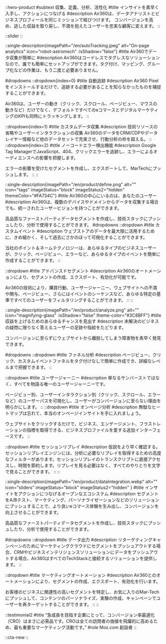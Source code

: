 ::hero-product
#subtext
収集、定義、分析、活性化
#title
インサイトを素早く入手し、アクションにつなげる
#description
Air360は、データアナリストとビジネスプロフィールを同じミッションで結びつけます。
コンバージョンを高め、逃した収益を取り戻し、不満を抱えたユーザーを忠実な顧客に変えます。
::

::slider
::

::single-description{imagePath="/en/autoTracking.jpeg" alt="On-page analytics" icon="robot-astromech" :isShadow="false"}
#title
Air360でデータ収集が簡単に
#description
Air360はコードレスでタグレスなソリューションなので、誰でも簡単にセットアップができます。タグ付け、マッピング、グループ化などの作業は、もう二度と必要ありません。

#dropdowns
::dropdown{index=0}
#title
自動追跡
#description
Air360 Pixelをインストールするだけで、追跡する必要があることを知らなかったものを捕捉することができます。

Air360は、ユーザーの動き（クリック、スクロール、ページビュー、マウスの動きなど）だけでなく、デフォルトですべてのeコマースとデジタルマーケティングのKPIも同時にトラッキングします。
::

::dropdown{index=1}
#title
カスタムデータ収集
#description
技術リソースの省略やユーザーインタラクションの収集 Air360のデータをCRM/CDPやデータレイヤー情報など他のデータセットで充実させ、行動分析の枠を超える。
::
::dropdown{index=2}
#title
ノーコードエラー検出機能
#description
Google Tag ManagerでJavaScript、404、クリックエラーを追跡し、エラーによるオーディエンスへの影響を把握します。

エラーの影響を受けたセグメントを作成し、エクスポートして、MarTechにプッシュします。
::
::

::single-description{imagePath="/en/product/define.png" alt="" icon="tags" imageStatus="block" imageStatus2="hidden" themeColor="#FA734C"}
#title
Air360の中心にいるのは、あなたのユーザー
#description
Air360は、複数のデバイスやドメインからデータを収集する場合でも、統一されたユーザービジョンを持つことができます。 

高品質なファーストパーティデータセグメントを作成し、技術スタックにプッシュしたり、分析で使用することができます。
#dropdowns
::dropdown
#title
カスタムイベント
#description
ウェブストアのデータを最大限に活用するために、きめ細かく、そして過去にさかのぼって可視化することができます。

当社のポイント＆ネームテクノロジーは、あらゆるタイプのビジネスユーザーが、クリック、ページビュー、エラーなど、あらゆるタイプのイベントを簡単に作成することができます。
::

::dropdown
#title
アドバンスドセグメント
#description
Air360のオートメーションにより、セグメントの作成、エクスポート、有効化が可能です。

Air360の技術により、購買行動、ユーザージャーニー、ウェブサイトへの不満や関与、ページビュー、さらにはイベントのシーケンスなど、あらゆる特定の基準ですべてのユーザーをフィルタリングすることができます。
::
::

::single-description{imagePath="/en/product/analyze.png" alt="" icon="magnifying-glass" :isShadow="false" theme-color="#3C8BFF"}
#title
収益を上げるためのあらゆるチャンスを見出す
#description
未解決のビジネスの疑問に限りなく答えるユーザーの足跡や指紋をたどります。

コンバージョンに至らずにウェブサイトから離脱してしまう障害物を素早く発見できます。

#dropdowns
::dropdown
#title
ファネル分析
#description
ページビュー、クリック、カスタムイベントファネルをタグ付けなしで簡単に作成でき、詳細なレベルまで把握できます。
::

::dropdown
#title
ユーザージャーニー
#description
単なるサンバーストではなく、すべてを物語る唯一のユーザージャーニーです。

ページビュー別、ユーザーインタラクション別（クリック、スクロール、エラーなど）のユーザーパスを可視化し、ユーザーがコンバージョンに至らない理由を明らかにします。
::
::dropdown
#title
オンページ分析
#description
無駄なヒートマップは忘れて、本当のオンページインサイトを手に入れましょう。

ウェブサイトをクリックするだけで、ビジネス、エンゲージメント、フラストレーションの指標を取得できる、ビジネスプロファイルを愛する追加インターフェースです。
::

::dropdown
#title
セッションリプレイ
#description
仮説をより早く確認する。セッションリプレイエンジンには、分析に必要なリプレイを取得するための高度なフィルターがあります。セッションリプレイのトランスクリプトに直接アクセスし、時間を節約します。リプレイを見る必要はなく、すべてのやりとりを文字で見ることができます。
::
::

::single-description{imagePath="/en/product/dataIntegration.webp" alt="" icon="sliders" imageStatus="block" imageStatus2="hidden" }
#title
インサイトをアクションにつなげるオープンなエコシステム
#description
セグメントをA/Bテスト、マーケティング、パーソナライゼーションなどのソリューションにプッシュすることで、より良いeコマース体験を生み出し、コンバージョンを向上させることができます。

高品質なファーストパーティデータセグメントを作成し、技術スタックにプッシュしたり、分析で使用することができます。

#dropdowns
::dropdown
#title
データ出力
#description
リターゲティングキャンペーンのためにマーケティングクラウドにセグメントをプッシュアウトする場合、CRMやビジネスインテリジェンスソリューションにデータをプッシュアウトする場合、Air360はすべてのTechStackと接続するソリューションを提供します。
::

::dropdown
#title
マーケティングオートメーション
#description
Air360とのオートメーションにより、セグメントの作成、エクスポート、有効化を行います。

お客様のビジネスに関連性の高いセグメントを特定し、お気に入りのMar-Techにプッシュして、コンテンツのパーソナライズ、実験の作成、キャンペーンでユーザーを再ターゲットすることができます。
::
::

::testimonial2
#title
“急成長を目指す企業にとって、コンバージョン率最適化（CRO）はまさに必需品です。CROは全ての訪問者の価値を飛躍的に高めるため、最も重要なマーケティング活動です。”
#role
Moz.com 創設者
::

::cta-new
::